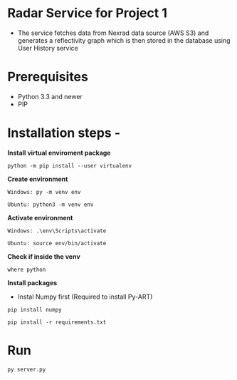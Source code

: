 # Radar Service for Project 1
- The service fetches data from Nexrad data source (AWS S3) and generates a reflectivity graph which is then stored in the database using User History service

# Prerequisites
- Python 3.3 and newer
- PIP

# Installation steps - 
**Install virtual enviroment package**
```
python -m pip install --user virtualenv
```

**Create environment**
```
Windows: py -m venv env
```
```
Ubuntu: python3 -m venv env
```

**Activate environment**
```
Windows: .\env\Scripts\activate
```
```
Ubuntu: source env/bin/activate
```

**Check if inside the venv**
```
where python
```

**Install packages**
- Instal Numpy first (Required to install Py-ART)
```
pip install numpy
```
```
pip install -r requirements.txt
```

# Run
```
py server.py
```
